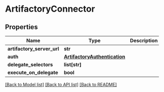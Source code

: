 # ArtifactoryConnector

## Properties
Name | Type | Description | Notes
------------ | ------------- | ------------- | -------------
**artifactory_server_url** | **str** |  | 
**auth** | [**ArtifactoryAuthentication**](ArtifactoryAuthentication.md) |  | [optional] 
**delegate_selectors** | **list[str]** |  | [optional] 
**execute_on_delegate** | **bool** |  | [optional] 

[[Back to Model list]](../README.md#documentation-for-models) [[Back to API list]](../README.md#documentation-for-api-endpoints) [[Back to README]](../README.md)

